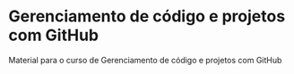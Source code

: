 # Gerenciamento de código e projetos com GitHub
Material para o curso de  Gerenciamento de código e projetos com GitHub

